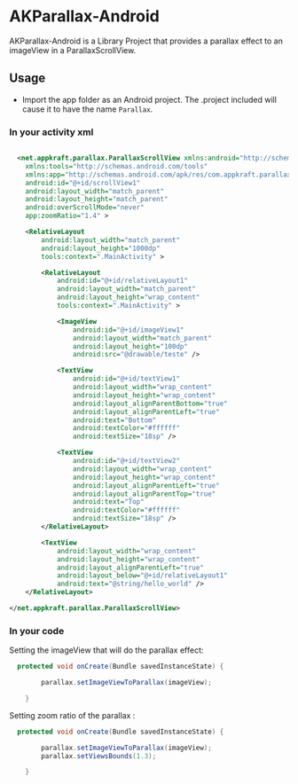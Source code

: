 AKParallax-Android 
================

AKParallax-Android  is a Library Project that provides a parallax effect to an imageView in a ParallaxScrollView.

## Usage

* Import the app folder as an Android project. The .project included will cause it to have the name `Parallax`.

### In your activity xml

``` xml

  <net.appkraft.parallax.ParallaxScrollView xmlns:android="http://schemas.android.com/apk/res/android"
    xmlns:tools="http://schemas.android.com/tools"
    xmlns:app="http://schemas.android.com/apk/res/com.appkraft.parallax_sample"
    android:id="@+id/scrollView1"
    android:layout_width="match_parent"
    android:layout_height="match_parent"
    android:overScrollMode="never"
    app:zoomRatio="1.4" >

    <RelativeLayout
        android:layout_width="match_parent"
        android:layout_height="1000dp"
        tools:context=".MainActivity" >

        <RelativeLayout
            android:id="@+id/relativeLayout1"
            android:layout_width="match_parent"
            android:layout_height="wrap_content"
            tools:context=".MainActivity" >

            <ImageView
                android:id="@+id/imageView1"
                android:layout_width="match_parent"
                android:layout_height="100dp"
                android:src="@drawable/teste" />

            <TextView
                android:id="@+id/textView1"
                android:layout_width="wrap_content"
                android:layout_height="wrap_content"
                android:layout_alignParentBottom="true"
                android:layout_alignParentLeft="true"
                android:text="Bottom"
                android:textColor="#ffffff"
                android:textSize="18sp" />

            <TextView
                android:id="@+id/textView2"
                android:layout_width="wrap_content"
                android:layout_height="wrap_content"
                android:layout_alignParentLeft="true"
                android:layout_alignParentTop="true"
                android:text="Top"
                android:textColor="#ffffff"
                android:textSize="18sp" />
        </RelativeLayout>

        <TextView
            android:layout_width="wrap_content"
            android:layout_height="wrap_content"
            android:layout_alignParentLeft="true"
            android:layout_below="@+id/relativeLayout1"
            android:text="@string/hello_world" />
    </RelativeLayout>

</net.appkraft.parallax.ParallaxScrollView>

```

### In your code

Setting the imageView that will do the parallax effect:

``` java
  protected void onCreate(Bundle savedInstanceState) {

		parallax.setImageViewToParallax(imageView);

	}
```
Setting zoom ratio of the parallax :

``` java
  protected void onCreate(Bundle savedInstanceState) {

		parallax.setImageViewToParallax(imageView);
		parallax.setViewsBounds(1.3);

	}
```
